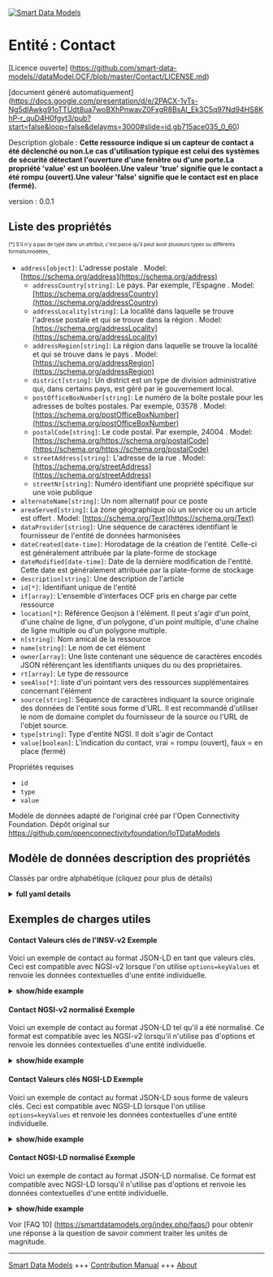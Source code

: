 <!-- 10-Header -->    
[![Smart Data Models](https://smartdatamodels.org/wp-content/uploads/2022/01/SmartDataModels_logo.png "Logo")](https://smartdatamodels.org)    
Entité : Contact    
================<!-- /10-Header -->    
<!-- 15-License -->    
[Licence ouverte] (https://github.com/smart-data-models//dataModel.OCF/blob/master/Contact/LICENSE.md)    
[document généré automatiquement] (https://docs.google.com/presentation/d/e/2PACX-1vTs-Ng5dIAwkg91oTTUdt8ua7woBXhPnwavZ0FxgR8BsAI_Ek3C5q97Nd94HS8KhP-r_quD4H0fgyt3/pub?start=false&loop=false&delayms=3000#slide=id.gb715ace035_0_60)    
<!-- /15-License -->    
<!-- 20-Description -->    
Description globale : **Cette ressource indique si un capteur de contact a été déclenché ou non.Le cas d'utilisation typique est celui des systèmes de sécurité détectant l'ouverture d'une fenêtre ou d'une porte.La propriété 'value' est un booléen.Une valeur 'true' signifie que le contact a été rompu (ouvert).Une valeur 'false' signifie que le contact est en place (fermé).**    
version : 0.0.1    
<!-- /20-Description -->    
<!-- 30-PropertiesList -->    
## Liste des propriétés    
<sup><sub>[*] S'il n'y a pas de type dans un attribut, c'est parce qu'il peut avoir plusieurs types ou différents formats/modèles</sub></sup>.    
- `address[object]`: L'adresse postale  . Model: [https://schema.org/address](https://schema.org/address)	- `addressCountry[string]`: Le pays. Par exemple, l'Espagne  . Model: [https://schema.org/addressCountry](https://schema.org/addressCountry)    
	- `addressLocality[string]`: La localité dans laquelle se trouve l'adresse postale et qui se trouve dans la région  . Model: [https://schema.org/addressLocality](https://schema.org/addressLocality)    
	- `addressRegion[string]`: La région dans laquelle se trouve la localité et qui se trouve dans le pays  . Model: [https://schema.org/addressRegion](https://schema.org/addressRegion)    
	- `district[string]`: Un district est un type de division administrative qui, dans certains pays, est géré par le gouvernement local.      
	- `postOfficeBoxNumber[string]`: Le numéro de la boîte postale pour les adresses de boîtes postales. Par exemple, 03578  . Model: [https://schema.org/postOfficeBoxNumber](https://schema.org/postOfficeBoxNumber)    
	- `postalCode[string]`: Le code postal. Par exemple, 24004  . Model: [https://schema.org/https://schema.org/postalCode](https://schema.org/https://schema.org/postalCode)    
	- `streetAddress[string]`: L'adresse de la rue  . Model: [https://schema.org/streetAddress](https://schema.org/streetAddress)    
	- `streetNr[string]`: Numéro identifiant une propriété spécifique sur une voie publique      
- `alternateName[string]`: Un nom alternatif pour ce poste  - `areaServed[string]`: La zone géographique où un service ou un article est offert  . Model: [https://schema.org/Text](https://schema.org/Text)- `dataProvider[string]`: Une séquence de caractères identifiant le fournisseur de l'entité de données harmonisées  - `dateCreated[date-time]`: Horodatage de la création de l'entité. Celle-ci est généralement attribuée par la plate-forme de stockage  - `dateModified[date-time]`: Date de la dernière modification de l'entité. Cette date est généralement attribuée par la plate-forme de stockage  - `description[string]`: Une description de l'article  - `id[*]`: Identifiant unique de l'entité  - `if[array]`: L'ensemble d'interfaces OCF pris en charge par cette ressource  - `location[*]`: Référence Geojson à l'élément. Il peut s'agir d'un point, d'une chaîne de ligne, d'un polygone, d'un point multiple, d'une chaîne de ligne multiple ou d'un polygone multiple.  - `n[string]`: Nom amical de la ressource  - `name[string]`: Le nom de cet élément  - `owner[array]`: Une liste contenant une séquence de caractères encodés JSON référençant les identifiants uniques du ou des propriétaires.  - `rt[array]`: Le type de ressource  - `seeAlso[*]`: liste d'uri pointant vers des ressources supplémentaires concernant l'élément  - `source[string]`: Séquence de caractères indiquant la source originale des données de l'entité sous forme d'URL. Il est recommandé d'utiliser le nom de domaine complet du fournisseur de la source ou l'URL de l'objet source.  - `type[string]`: Type d'entité NGSI. Il doit s'agir de Contact  - `value[boolean]`: L'indication du contact, vrai = rompu (ouvert), faux = en place (fermé)  <!-- /30-PropertiesList -->    
<!-- 35-RequiredProperties -->    
Propriétés requises    
- `id`  - `type`  - `value`  <!-- /35-RequiredProperties -->    
<!-- 40-RequiredProperties -->    
Modèle de données adapté de l'original créé par l'Open Connectivity Foundation. Dépôt original sur https://github.com/openconnectivityfoundation/IoTDataModels    
<!-- /40-RequiredProperties -->    
<!-- 50-DataModelHeader -->    
## Modèle de données description des propriétés    
Classés par ordre alphabétique (cliquez pour plus de détails)    
<!-- /50-DataModelHeader -->    
<!-- 60-ModelYaml -->    
<details><summary><strong>full yaml details</strong></summary>      
```yaml    
Contact:      
  description: This Resource describes whether a contact sensor has been tripped or not.Typical use case is in Security Systems detecting window or door open.The Property 'value' is a boolean.A value of 'true' means that contact has been broken (open).A value of 'false' means that contact is in place (closed).      
  properties:      
    address:      
      description: The mailing address      
      properties:      
        addressCountry:      
          description: 'The country. For example, Spain'      
          type: string      
          x-ngsi:      
            model: https://schema.org/addressCountry      
            type: Property      
        addressLocality:      
          description: 'The locality in which the street address is, and which is in the region'      
          type: string      
          x-ngsi:      
            model: https://schema.org/addressLocality      
            type: Property      
        addressRegion:      
          description: 'The region in which the locality is, and which is in the country'      
          type: string      
          x-ngsi:      
            model: https://schema.org/addressRegion      
            type: Property      
        district:      
          description: 'A district is a type of administrative division that, in some countries, is managed by the local government'      
          type: string      
          x-ngsi:      
            type: Property      
        postOfficeBoxNumber:      
          description: 'The post office box number for PO box addresses. For example, 03578'      
          type: string      
          x-ngsi:      
            model: https://schema.org/postOfficeBoxNumber      
            type: Property      
        postalCode:      
          description: 'The postal code. For example, 24004'      
          type: string      
          x-ngsi:      
            model: https://schema.org/https://schema.org/postalCode      
            type: Property      
        streetAddress:      
          description: The street address      
          type: string      
          x-ngsi:      
            model: https://schema.org/streetAddress      
            type: Property      
        streetNr:      
          description: Number identifying a specific property on a public street      
          type: string      
          x-ngsi:      
            type: Property      
      type: object      
      x-ngsi:      
        model: https://schema.org/address      
        type: Property      
    alternateName:      
      description: An alternative name for this item      
      type: string      
      x-ngsi:      
        type: Property      
    areaServed:      
      description: The geographic area where a service or offered item is provided      
      type: string      
      x-ngsi:      
        model: https://schema.org/Text      
        type: Property      
    dataProvider:      
      description: A sequence of characters identifying the provider of the harmonised data entity      
      type: string      
      x-ngsi:      
        type: Property      
    dateCreated:      
      description: Entity creation timestamp. This will usually be allocated by the storage platform      
      format: date-time      
      type: string      
      x-ngsi:      
        type: Property      
    dateModified:      
      description: Timestamp of the last modification of the entity. This will usually be allocated by the storage platform      
      format: date-time      
      type: string      
      x-ngsi:      
        type: Property      
    description:      
      description: A description of this item      
      type: string      
      x-ngsi:      
        type: Property      
    id:      
      anyOf:      
        - description: Identifier format of any NGSI entity      
          maxLength: 256      
          minLength: 1      
          pattern: ^[\w\-\.\{\}\$\+\*\[\]`|~^@!,:\\]+$      
          type: string      
          x-ngsi:      
            type: Property      
        - description: Identifier format of any NGSI entity      
          format: uri      
          type: string      
          x-ngsi:      
            type: Property      
      description: Unique identifier of the entity      
      x-ngsi:      
        type: Property      
    if:      
      description: The OCF Interface set supported by this Resource      
      items:      
        enum:      
          - oic.if.s      
          - oic.if.baseline      
        type: string      
      minItems: 2      
      readOnly: true      
      type: array      
      uniqueItems: true      
      x-ngsi:      
        type: Property      
    location:      
      description: 'Geojson reference to the item. It can be Point, LineString, Polygon, MultiPoint, MultiLineString or MultiPolygon'      
      oneOf:      
        - description: Geojson reference to the item. Point      
          properties:      
            bbox:      
              items:      
                type: number      
              minItems: 4      
              type: array      
            coordinates:      
              items:      
                type: number      
              minItems: 2      
              type: array      
            type:      
              enum:      
                - Point      
              type: string      
          required:      
            - type      
            - coordinates      
          title: GeoJSON Point      
          type: object      
          x-ngsi:      
            type: GeoProperty      
        - description: Geojson reference to the item. LineString      
          properties:      
            bbox:      
              items:      
                type: number      
              minItems: 4      
              type: array      
            coordinates:      
              items:      
                items:      
                  type: number      
                minItems: 2      
                type: array      
              minItems: 2      
              type: array      
            type:      
              enum:      
                - LineString      
              type: string      
          required:      
            - type      
            - coordinates      
          title: GeoJSON LineString      
          type: object      
          x-ngsi:      
            type: GeoProperty      
        - description: Geojson reference to the item. Polygon      
          properties:      
            bbox:      
              items:      
                type: number      
              minItems: 4      
              type: array      
            coordinates:      
              items:      
                items:      
                  items:      
                    type: number      
                  minItems: 2      
                  type: array      
                minItems: 4      
                type: array      
              type: array      
            type:      
              enum:      
                - Polygon      
              type: string      
          required:      
            - type      
            - coordinates      
          title: GeoJSON Polygon      
          type: object      
          x-ngsi:      
            type: GeoProperty      
        - description: Geojson reference to the item. MultiPoint      
          properties:      
            bbox:      
              items:      
                type: number      
              minItems: 4      
              type: array      
            coordinates:      
              items:      
                items:      
                  type: number      
                minItems: 2      
                type: array      
              type: array      
            type:      
              enum:      
                - MultiPoint      
              type: string      
          required:      
            - type      
            - coordinates      
          title: GeoJSON MultiPoint      
          type: object      
          x-ngsi:      
            type: GeoProperty      
        - description: Geojson reference to the item. MultiLineString      
          properties:      
            bbox:      
              items:      
                type: number      
              minItems: 4      
              type: array      
            coordinates:      
              items:      
                items:      
                  items:      
                    type: number      
                  minItems: 2      
                  type: array      
                minItems: 2      
                type: array      
              type: array      
            type:      
              enum:      
                - MultiLineString      
              type: string      
          required:      
            - type      
            - coordinates      
          title: GeoJSON MultiLineString      
          type: object      
          x-ngsi:      
            type: GeoProperty      
        - description: Geojson reference to the item. MultiLineString      
          properties:      
            bbox:      
              items:      
                type: number      
              minItems: 4      
              type: array      
            coordinates:      
              items:      
                items:      
                  items:      
                    items:      
                      type: number      
                    minItems: 2      
                    type: array      
                  minItems: 4      
                  type: array      
                type: array      
              type: array      
            type:      
              enum:      
                - MultiPolygon      
              type: string      
          required:      
            - type      
            - coordinates      
          title: GeoJSON MultiPolygon      
          type: object      
          x-ngsi:      
            type: GeoProperty      
      x-ngsi:      
        type: GeoProperty      
    n:      
      description: Friendly name of the Resource      
      maxLength: 64      
      readOnly: true      
      type: string      
      x-ngsi:      
        type: Property      
    name:      
      description: The name of this item      
      type: string      
      x-ngsi:      
        type: Property      
    owner:      
      description: A List containing a JSON encoded sequence of characters referencing the unique Ids of the owner(s)      
      items:      
        anyOf:      
          - description: Identifier format of any NGSI entity      
            maxLength: 256      
            minLength: 1      
            pattern: ^[\w\-\.\{\}\$\+\*\[\]`|~^@!,:\\]+$      
            type: string      
            x-ngsi:      
              type: Property      
          - description: Identifier format of any NGSI entity      
            format: uri      
            type: string      
            x-ngsi:      
              type: Property      
        description: Unique identifier of the entity      
        x-ngsi:      
          type: Property      
      type: array      
      x-ngsi:      
        type: Property      
    rt:      
      description: The Resource Type      
      items:      
        enum:      
          - oic.r.sensor.contact      
        maxLength: 64      
        type: string      
      minItems: 1      
      readOnly: true      
      type: array      
      uniqueItems: true      
      x-ngsi:      
        type: Property      
    seeAlso:      
      description: list of uri pointing to additional resources about the item      
      oneOf:      
        - items:      
            format: uri      
            type: string      
          minItems: 1      
          type: array      
        - format: uri      
          type: string      
      x-ngsi:      
        type: Property      
    source:      
      description: 'A sequence of characters giving the original source of the entity data as a URL. Recommended to be the fully qualified domain name of the source provider, or the URL to the source object'      
      type: string      
      x-ngsi:      
        type: Property      
    type:      
      description: NGSI entity type. It has to be Contact      
      enum:      
        - Contact      
      type: string      
      x-ngsi:      
        type: Property      
    value:      
      description: 'The contact indication, true = broken (open), false = in place (closed)'      
      readOnly: true      
      type: boolean      
      x-ngsi:      
        type: Property      
  required:      
    - value      
    - id      
    - type      
  type: object      
  x-derived-from: https://raw.githubusercontent.com/openconnectivityfoundation/IoTDataModels/master/ContactResURI.swagger.json      
  x-disclaimer: 'Redistribution and use in source and binary forms, with or without modification, are permitted  provided that the license conditions are met. Copyleft (c) 2022 Contributors to Smart Data Models Program'      
  x-license-url: https://github.com/smart-data-models/dataModel.OCF/blob/master/Contact/LICENSE.md      
  x-model-schema: https://smart-data-models.github.io/dataModel.OCF/Contact/schema.json      
  x-model-tags: OCF      
  x-version: 0.0.1      
```    
</details>      
<!-- /60-ModelYaml -->    
<!-- 70-MiddleNotes -->    
<!-- /70-MiddleNotes -->    
<!-- 80-Examples -->    
## Exemples de charges utiles    
#### Contact Valeurs clés de l'INSV-v2 Exemple    
Voici un exemple de contact au format JSON-LD en tant que valeurs clés. Ceci est compatible avec NGSI-v2 lorsque l'on utilise `options=keyValues` et renvoie les données contextuelles d'une entité individuelle.    
<details><summary><strong>show/hide example</strong></summary>      
```json  
{  
  "id": "urn:ngsi-ld:Contact:id:NIYE:38833705",  
  "dateCreated": "1979-07-08T09:22:39Z",  
  "dateModified": "2014-12-06T02:35:48Z",  
  "source": "National find analysis wish analy",  
  "name": "All friend across. Treat career house state wall. ",  
  "alternateName": "Blue pay off could national shake head. Short who democr",  
  "description": "Strong interesting down decade. Might source night plan Mr.",  
  "dataProvider": "Ability soon soldier. Hear",  
  "owner": [  
    "urn:ngsi-ld:Contact:items:HCTI:07644860",  
    "urn:ngsi-ld:Contact:items:WPVS:33072712"  
  ],  
  "seeAlso": [  
    "urn:ngsi-ld:Contact:items:EHLJ:26897302"  
  ],  
  "location": {  
    "type": "Point",  
    "coordinates": [  
      -46.4613705,  
      113.760115  
    ]  
  },  
  "address": {  
    "streetAddress": "Time family operation add. Pick project something into watch rest. Figure ten floor operation instead from.",  
    "addressLocality": "City impact member sit worker administration.",  
    "addressRegion": "Road difference no movement such. Fact human option commercial s",  
    "addressCountry": "Mean successful population value various. Here bad w",  
    "postalCode": "Painting professor trade machine let child clear street. National three challenge describe stuff professional pare",  
    "postOfficeBoxNumber": "Live way determine. Nam",  
    "streetNr": "Should ten eight others. Couple challenge popular pay send.",  
    "district": "Hour woman matter notice approach. Lawyer capital middle bad."  
  },  
  "areaServed": "Seat true whatever green. Size TV focus new south each.",  
  "rt": [  
    "oic.r.sensor.contact"  
  ],  
  "value": false,  
  "n": "Analysis drive yeah kid public politics save gar",  
  "if": [  
    "oic.if.s",  
    "oic.if.baseline"  
  ],  
  "type": "Contact"  
}  
```  
</details>    
#### Contact NGSI-v2 normalisé Exemple    
Voici un exemple de contact au format JSON-LD tel qu'il a été normalisé. Ce format est compatible avec les NGSI-v2 lorsqu'il n'utilise pas d'options et renvoie les données contextuelles d'une entité individuelle.    
<details><summary><strong>show/hide example</strong></summary>      
```json  
{  
  "id": "urn:ngsi-ld:Contact:id:NIYE:38833705",  
  "dateCreated": {  
    "type": "DateTime",  
    "value": "1979-07-08T09:22:39Z"  
  },  
  "dateModified": {  
    "type": "DateTime",  
    "value": "2014-12-06T02:35:48Z"  
  },  
  "source": {  
    "type": "Text",  
    "value": "National find analysis wish analy"  
  },  
  "name": {  
    "type": "Text",  
    "value": "All friend across. Treat career house state wall. "  
  },  
  "alternateName": {  
    "type": "Text",  
    "value": "Blue pay off could national shake head. Short who democr"  
  },  
  "description": {  
    "type": "Text",  
    "value": "Strong interesting down decade. Might source night plan Mr."  
  },  
  "dataProvider": {  
    "type": "Text",  
    "value": "Ability soon soldier. Hear"  
  },  
  "owner": {  
    "type": "StructuredValue",  
    "value": [  
      "urn:ngsi-ld:Contact:items:HCTI:07644860",  
      "urn:ngsi-ld:Contact:items:WPVS:33072712"  
    ]  
  },  
  "seeAlso": {  
    "type": "StructuredValue",  
    "value": [  
      "urn:ngsi-ld:Contact:items:EHLJ:26897302"  
    ]  
  },  
  "location": {  
    "type": "geo:json",  
    "value": {  
      "type": "Point",  
      "coordinates": [  
        -46.4613705,  
        113.760115  
      ]  
    }  
  },  
  "address": {  
    "type": "StructuredValue",  
    "value": {  
      "streetAddress": "Time family operation add. Pick project something into watch rest. Figure ten floor operation instead from.",  
      "addressLocality": "City impact member sit worker administration.",  
      "addressRegion": "Road difference no movement such. Fact human option commercial s",  
      "addressCountry": "Mean successful population value various. Here bad w",  
      "postalCode": "Painting professor trade machine let child clear street. National three challenge describe stuff professional pare",  
      "postOfficeBoxNumber": "Live way determine. Nam",  
      "streetNr": "Should ten eight others. Couple challenge popular pay send.",  
      "district": "Hour woman matter notice approach. Lawyer capital middle bad."  
    }  
  },  
  "areaServed": {  
    "type": "Text",  
    "value": "Seat true whatever green. Size TV focus new south each."  
  },  
  "rt": {  
    "type": "StructuredValue",  
    "value": [  
      "oic.r.sensor.contact"  
    ]  
  },  
  "value": {  
    "type": "Boolean",  
    "value": false  
  },  
  "n": {  
    "type": "Text",  
    "value": "Analysis drive yeah kid public politics save gar"  
  },  
  "if": {  
    "type": "StructuredValue",  
    "value": [  
      "oic.if.s",  
      "oic.if.baseline"  
    ]  
  },  
  "type": "Contact"  
}  
```  
</details>    
#### Contact Valeurs clés NGSI-LD Exemple    
Voici un exemple de contact au format JSON-LD sous forme de valeurs clés. Ceci est compatible avec NGSI-LD lorsque l'on utilise `options=keyValues` et renvoie les données contextuelles d'une entité individuelle.    
<details><summary><strong>show/hide example</strong></summary>      
```json  
{  
  "id": "urn:ngsi-ld:Contact:id:NIYE:38833705",  
  "dateCreated": "1979-07-08T09:22:39Z",  
  "dateModified": "2014-12-06T02:35:48Z",  
  "source": "National find analysis wish analy",  
  "name": "All friend across. Treat career house state wall. ",  
  "alternateName": "Blue pay off could national shake head. Short who democr",  
  "description": "Strong interesting down decade. Might source night plan Mr.",  
  "dataProvider": "Ability soon soldier. Hear",  
  "owner": [  
    "urn:ngsi-ld:Contact:items:HCTI:07644860",  
    "urn:ngsi-ld:Contact:items:WPVS:33072712"  
  ],  
  "seeAlso": [  
    "urn:ngsi-ld:Contact:items:EHLJ:26897302"  
  ],  
  "location": {  
    "type": "Point",  
    "coordinates": [  
      -46.4613705,  
      113.760115  
    ]  
  },  
  "address": {  
    "streetAddress": "Time family operation add. Pick project something into watch rest. Figure ten floor operation instead from.",  
    "addressLocality": "City impact member sit worker administration.",  
    "addressRegion": "Road difference no movement such. Fact human option commercial s",  
    "addressCountry": "Mean successful population value various. Here bad w",  
    "postalCode": "Painting professor trade machine let child clear street. National three challenge describe stuff professional pare",  
    "postOfficeBoxNumber": "Live way determine. Nam",  
    "streetNr": "Should ten eight others. Couple challenge popular pay send.",  
    "district": "Hour woman matter notice approach. Lawyer capital middle bad."  
  },  
  "areaServed": "Seat true whatever green. Size TV focus new south each.",  
  "rt": [  
    "oic.r.sensor.contact"  
  ],  
  "value": false,  
  "n": "Analysis drive yeah kid public politics save gar",  
  "if": [  
    "oic.if.s",  
    "oic.if.baseline"  
  ],  
  "type": "Contact",  
  "@context": [  
    "https://smartdatamodels.org/context.jsonld"  
  ]  
}  
```  
</details>    
#### Contact NGSI-LD normalisé Exemple    
Voici un exemple de contact au format JSON-LD normalisé. Ce format est compatible avec NGSI-LD lorsqu'il n'utilise pas d'options et renvoie les données contextuelles d'une entité individuelle.    
<details><summary><strong>show/hide example</strong></summary>      
```json  
{  
    "id": "urn:ngsi-ld:Contact:id:NIYE:38833705",  
    "dateCreated": {  
        "type": "Property",  
        "value": {  
            "@type": "DateTime",  
            "@value": "1979-07-08T09:22:39Z"  
        }  
    },  
    "dateModified": {  
        "type": "Property",  
        "value": {  
            "@type": "DateTime",  
            "@value": "2014-12-06T02:35:48Z"  
        }  
    },  
    "source": {  
        "type": "Property",  
        "value": "National find analysis wish analy"  
    },  
    "name": {  
        "type": "Property",  
        "value": "All friend across. Treat career house state wall. "  
    },  
    "alternateName": {  
        "type": "Property",  
        "value": "Blue pay off could national shake head. Short who democr"  
    },  
    "description": {  
        "type": "Property",  
        "value": "Strong interesting down decade. Might source night plan Mr."  
    },  
    "dataProvider": {  
        "type": "Property",  
        "value": "Ability soon soldier. Hear"  
    },  
    "owner": {  
        "type": "Property",  
        "value": [  
            "urn:ngsi-ld:Contact:items:HCTI:07644860",  
            "urn:ngsi-ld:Contact:items:WPVS:33072712"  
        ]  
    },  
    "seeAlso": {  
        "type": "Property",  
        "value": [  
            "urn:ngsi-ld:Contact:items:EHLJ:26897302"  
        ]  
    },  
    "location": {  
        "type": "GeoProperty",  
        "value": {  
            "type": "Point",  
            "coordinates": [  
                -46.4613705,  
                113.760115  
            ]  
        }  
    },  
    "address": {  
        "type": "Property",  
        "value": {  
            "streetAddress": "Time family operation add. Pick project something into watch rest. Figure ten floor operation instead from.",  
            "addressLocality": "City impact member sit worker administration.",  
            "addressRegion": "Road difference no movement such. Fact human option commercial s",  
            "addressCountry": "Mean successful population value various. Here bad w",  
            "postalCode": "Painting professor trade machine let child clear street. National three challenge describe stuff professional pare",  
            "postOfficeBoxNumber": "Live way determine. Nam",  
            "streetNr": "Should ten eight others. Couple challenge popular pay send.",  
            "district": "Hour woman matter notice approach. Lawyer capital middle bad."  
        }  
    },  
    "areaServed": {  
        "type": "Property",  
        "value": "Seat true whatever green. Size TV focus new south each."  
    },  
    "rt": {  
        "type": "Property",  
        "value": [  
            "oic.r.sensor.contact"  
        ]  
    },  
    "value": {  
        "type": "Property",  
        "value": false  
    },  
    "n": {  
        "type": "Property",  
        "value": "Analysis drive yeah kid public politics save gar"  
    },  
    "if": {  
        "type": "Property",  
        "value": [  
            "oic.if.s",  
            "oic.if.baseline"  
        ]  
    },  
    "type": "Contact",  
    "@context": [  
        "https://smartdatamodels.org/context.jsonld"  
    ]  
}  
```  
</details><!-- /80-Examples -->    
<!-- 90-FooterNotes -->    
<!-- /90-FooterNotes -->    
<!-- 95-Units -->    
Voir [FAQ 10] (https://smartdatamodels.org/index.php/faqs/) pour obtenir une réponse à la question de savoir comment traiter les unités de magnitude.    
<!-- /95-Units -->    
<!-- 97-LastFooter -->    
---    
[Smart Data Models](https://smartdatamodels.org) +++ [Contribution Manual](https://bit.ly/contribution_manual) +++ [About](https://bit.ly/Introduction_SDM)<!-- /97-LastFooter -->    
